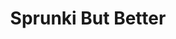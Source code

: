 ---
slug: sprunki-but-better-2465
title: Sprunki But Better
description: "Sprunki But Better is an exciting online game. Play for free directly in your browser!"
icon: /images/popular_mods/Sprunki But Better.png
url: https://wowtbc.net/sprunkin/sprunki-but-better/index.html
previewImage: /images/popular_mods/Sprunki But Better.png
type: popular mods

# SEO配置
seo:
  title: "Sprunki But Better - Play Free Online Game | Fun Browser Games"
  description: "Sprunki But Better - Play this fun online game for free in your browser. No download required!"
  ogImage: "/images/popular_mods/Sprunki But Better.png"
  keywords: "sprunki-but-better-2465, online game, browser game, free game, popular mods game, play online"

videoUrls:
  - https://www.youtube.com/embed/example1
  - https://www.youtube.com/embed/example2

whyPlay:
  title: "Why Play Sprunki But Better?"
  items:
    - "Immersive Gameplay: Sprunki But Better offers an engaging and immersive gaming experience that will keep you entertained for hours"
    - "Challenging Levels: Test your skills with increasingly difficult challenges and obstacles"
    - "Beautiful Graphics: Enjoy stunning visuals and smooth animations that bring the game world to life"
    - "Regular Updates: New content and features are added regularly to keep the game fresh and exciting"
    - "Free to Play: Experience all the fun without spending a penny"
    - "Community Features: Connect with other players, share strategies, and compete for high scores"
    - "Cross-Platform: Play on any device with a web browser, no downloads required"

features:
  title: "Key Features of Sprunki But Better"
  image: "/images/popular_mods/Sprunki But Better.png"
  items:
    - "Intuitive Controls: Easy to learn controls make Sprunki But Better accessible for players of all skill levels"
    - "Multiple Game Modes: Enjoy various gameplay options that provide different challenges and experiences"
    - "Character Customization: Personalize your gaming experience with unique characters and items"
    - "Achievement System: Complete special tasks to earn rewards and recognition"
    - "Leaderboards: Compete with players worldwide and see who can achieve the highest scores"

characteristics:
  title: "Game Characteristics"
  image: "/images/popular_mods/Sprunki But Better.png"
  items:
    - "Genre: Popular mods game with elements of strategy and skill"
    - "Difficulty: Suitable for both casual gamers and those seeking a challenge"
    - "Play Time: Quick sessions or extended gameplay, depending on your preference"
    - "Art Style: Vibrant and engaging visuals that enhance the gaming experience"
    - "Sound Design: Immersive audio that complements the gameplay perfectly"

info: "Sprunki But Better is an exciting online game that offers players a unique and engaging gaming experience. With its intuitive controls, stunning visuals, and challenging gameplay, Sprunki But Better provides hours of entertainment for players of all ages and skill levels. Whether you're looking for a quick gaming session during a break or an extended play session, Sprunki But Better delivers an immersive experience that will keep you coming back for more. The game features multiple levels of increasing difficulty, ensuring that players are constantly challenged as they progress. With regular updates adding new content and features, Sprunki But Better remains fresh and exciting, providing endless entertainment options for its growing community of players."

howToPlayIntro: "Welcome to Sprunki But Better! This guide will walk you through the basics and help you master the game. Whether you're a beginner or looking to improve your skills, these tips and instructions will enhance your gaming experience."

howToPlaySteps:
  - title: "Getting Started"
    description: "Begin your Sprunki But Better adventure by familiarizing yourself with the controls. Use your keyboard or mouse to navigate through the game interface. The tutorial will guide you through the basic mechanics and help you understand the objectives."
  - title: "Understanding the Objectives"
    description: "In Sprunki But Better, your main goal is to progress through levels by completing specific objectives. Each level presents unique challenges that require different strategies and approaches."
  - title: "Mastering the Controls"
    description: "Practice using the controls to improve your precision and reaction time. Sprunki But Better requires quick reflexes and strategic thinking to overcome obstacles and defeat opponents."
  - title: "Utilizing Power-ups"
    description: "Collect power-ups throughout the game to enhance your abilities and overcome difficult challenges. Each power-up offers unique advantages that can be crucial for success."
  - title: "Developing Strategies"
    description: "As you progress in Sprunki But Better, develop effective strategies for different scenarios. Analyze patterns, anticipate challenges, and adapt your approach to maximize your performance."

faq:
  title: "Frequently Asked Questions about Sprunki But Better"
  items:
    - question: "Is Sprunki But Better free to play?"
      answer: "Yes, Sprunki But Better is completely free to play directly in your web browser. No downloads or purchases are required to enjoy the full game experience."
    - question: "Can I play Sprunki But Better on mobile devices?"
      answer: "Yes, Sprunki But Better is optimized for both desktop and mobile play. You can enjoy the game on any device with a web browser and internet connection."
    - question: "Are there any in-game purchases?"
      answer: "While Sprunki But Better is free to play, there may be optional in-game purchases available for cosmetic items or additional features that don't affect core gameplay."
    - question: "How often is Sprunki But Better updated?"
      answer: "The developers regularly update Sprunki But Better with new content, features, and improvements based on player feedback and game performance."
    - question: "Can I play Sprunki But Better offline?"
      answer: "Currently, Sprunki But Better requires an internet connection to play as it's a browser-based online game."
    - question: "Is Sprunki But Better suitable for children?"
      answer: "Yes, Sprunki But Better is designed to be family-friendly and suitable for players of all ages."
    - question: "How do I report bugs or issues?"
      answer: "If you encounter any problems while playing Sprunki But Better, you can report them through the game's support page or contact the developers directly through their website."
    - question: "Still Have Questions?"
      answer: "If you have additional questions about Sprunki But Better that aren't covered in this FAQ, please visit our support center or contact our customer service team for assistance."
---